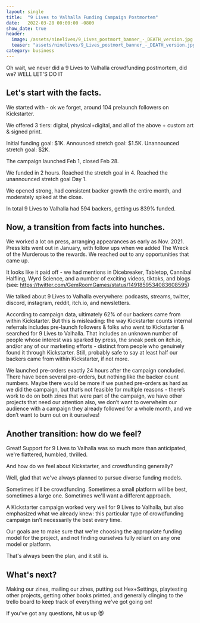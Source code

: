 ```yaml
---
layout: single
title:  "9 Lives to Valhalla Funding Campaign Postmortem"
date:   2022-03-28 00:00:00 -0800
show_date: true
header:
  image: /assets/ninelives/9_Lives_postmort_banner_-_DEATH_version.jpg
  teaser: "assets/ninelives/9_Lives_postmort_banner_-_DEATH_version.jpg"
category: business
---
```

Oh wait, we never did a 9 Lives to Valhalla crowdfunding postmortem, did we? WELL LET'S DO IT

## Let's start with the facts.
We started with - ok we forget, around 104 prelaunch followers on Kickstarter.

We offered 3 tiers: digital, physical+digital, and all of the above + custom art & signed print.

Initial funding goal: $1K. Announced stretch goal: $1.5K. Unannounced stretch goal: $2K.

The campaign launched Feb 1, closed Feb 28.

We funded in 2 hours. Reached the stretch goal in 4. Reached the unannounced stretch goal Day 1.

We opened strong, had consistent backer growth the entire month, and moderately spiked at the close.

In total 9 Lives to Valhalla had 594 backers, getting us 839% funded.

## Now, a transition from facts into hunches.
We worked a lot on press, arranging appearances as early as Nov. 2021. Press kits went out in January, with follow ups when we added The Wreck of the Murderous to the rewards. We reached out to any opportunities that came up.

It looks like it paid off - we had mentions in Dicebreaker, Tabletop, Cannibal Halfling, Wyrd Science, and a number of exciting videos, tiktoks, and blogs (see: https://twitter.com/GemRoomGames/status/1491859534083608595)

We talked about 9 Lives to Valhalla everywhere: podcasts, streams, twitter, discord, instagram, reddit, itch.io, and newsletters.

According to campaign data, ultimately 62% of our backers came from within Kickstarter. But this is misleading: the way Kickstarter counts internal referrals includes pre-launch followers & folks who went to Kickstarter & searched for 9 Lives to Valhalla. That includes an unknown number of people whose interest was sparked by press, the sneak peek on itch.io, and/or any of our marketing efforts - distinct from people who genuinely found it through Kickstarter.
Still, probably safe to say at least half our backers came from within Kickstarter, if not more.

We launched pre-orders exactly 24 hours after the campaign concluded. There have been several pre-orders, but nothing like the backer count numbers. Maybe there would be more if we pushed pre-orders as hard as we did the campaign, but that’s not feasible for multiple reasons - there’s work to do on both zines that were part of the campaign, we have other projects that need our attention also, we don’t want to overwhelm our audience with a campaign they already followed for a whole month, and we don’t want to burn out on it ourselves!

## Another transition: how do we feel?
Great! Support for 9 Lives to Valhalla was so much more than anticipated, we're flattered, humbled, thrilled.

And how do we feel about Kickstarter, and crowdfunding generally?

Well, glad that we've always planned to pursue diverse funding models.

Sometimes it'll be crowdfunding. Sometimes a small platform will be best, sometimes a large one. Sometimes we'll want a different approach.

A Kickstarter campaign worked very well for 9 Lives to Valhalla, but also emphasized what we already knew: this particular type of crowdfunding campaign isn’t necessarily the best every time.

Our goals are to make sure that we're choosing the appropriate funding model for the project, and not finding ourselves fully reliant on any one model or platform.

That's always been the plan, and it still is.

## What's next?
Making our zines, mailing our zines, putting out Hex+Settings, playtesting other projects, getting other books printed, and generally clinging to the trello board to keep track of everything we've got going on!

If you've got any questions, hit us up 😻
